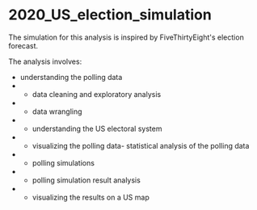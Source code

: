 # 2020_US_election_simulation
The simulation for this analysis is inspired by FiveThirtyEight's election forecast. 

The analysis involves: 
- understanding the polling data
- - data cleaning and exploratory analysis
- - data wrangling 
- - understanding the US electoral system 
- - visualizing the polling data- statistical analysis of the polling data 
- - polling simulations 
- - polling simulation result analysis
- - visualizing the results on a US map
